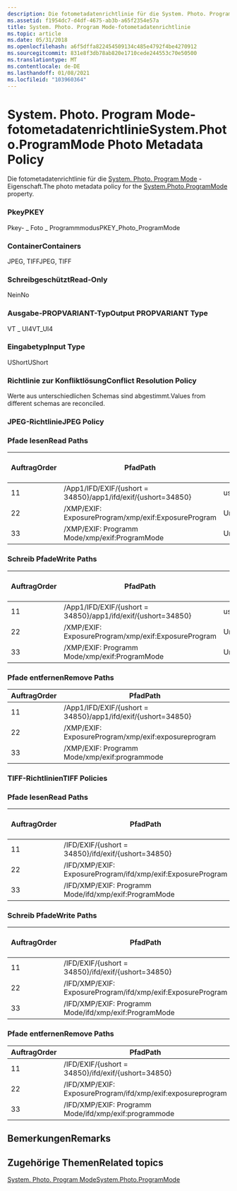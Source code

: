 ```yaml
---
description: Die fotometadatenrichtlinie für die System. Photo. Program Mode-Eigenschaft.
ms.assetid: f1954dc7-d4df-4675-ab3b-a65f2354e57a
title: System. Photo. Program Mode-fotometadatenrichtlinie
ms.topic: article
ms.date: 05/31/2018
ms.openlocfilehash: a6f5dffa822454509134c485e4792f4be4270912
ms.sourcegitcommit: 831e8f3db78ab820e1710cede244553c70e50500
ms.translationtype: MT
ms.contentlocale: de-DE
ms.lasthandoff: 01/08/2021
ms.locfileid: "103960364"
---
```

# <a name="systemphotoprogrammode-photo-metadata-policy"></a><span data-ttu-id="564af-103">System. Photo. Program Mode-fotometadatenrichtlinie</span><span class="sxs-lookup"><span data-stu-id="564af-103">System.Photo.ProgramMode Photo Metadata Policy</span></span>

<span data-ttu-id="564af-104">Die fotometadatenrichtlinie für die [System. Photo. Program Mode](../properties/props-system-photo-programmode.md) -Eigenschaft.</span><span class="sxs-lookup"><span data-stu-id="564af-104">The photo metadata policy for the [System.Photo.ProgramMode](../properties/props-system-photo-programmode.md) property.</span></span>

### <a name="pkey"></a><span data-ttu-id="564af-105">Pkey</span><span class="sxs-lookup"><span data-stu-id="564af-105">PKEY</span></span>

<span data-ttu-id="564af-106">Pkey- \_ Foto \_ Programmmodus</span><span class="sxs-lookup"><span data-stu-id="564af-106">PKEY\_Photo\_ProgramMode</span></span>

### <a name="containers"></a><span data-ttu-id="564af-107">Container</span><span class="sxs-lookup"><span data-stu-id="564af-107">Containers</span></span>

<span data-ttu-id="564af-108">JPEG, TIFF</span><span class="sxs-lookup"><span data-stu-id="564af-108">JPEG, TIFF</span></span>

### <a name="read-only"></a><span data-ttu-id="564af-109">Schreibgeschützt</span><span class="sxs-lookup"><span data-stu-id="564af-109">Read-Only</span></span>

<span data-ttu-id="564af-110">Nein</span><span class="sxs-lookup"><span data-stu-id="564af-110">No</span></span>

### <a name="output-propvariant-type"></a><span data-ttu-id="564af-111">Ausgabe-PROPVARIANT-Typ</span><span class="sxs-lookup"><span data-stu-id="564af-111">Output PROPVARIANT Type</span></span>

<span data-ttu-id="564af-112">VT \_ UI4</span><span class="sxs-lookup"><span data-stu-id="564af-112">VT\_UI4</span></span>

### <a name="input-type"></a><span data-ttu-id="564af-113">Eingabetyp</span><span class="sxs-lookup"><span data-stu-id="564af-113">Input Type</span></span>

<span data-ttu-id="564af-114">UShort</span><span class="sxs-lookup"><span data-stu-id="564af-114">UShort</span></span>

### <a name="conflict-resolution-policy"></a><span data-ttu-id="564af-115">Richtlinie zur Konfliktlösung</span><span class="sxs-lookup"><span data-stu-id="564af-115">Conflict Resolution Policy</span></span>

<span data-ttu-id="564af-116">Werte aus unterschiedlichen Schemas sind abgestimmt.</span><span class="sxs-lookup"><span data-stu-id="564af-116">Values from different schemas are reconciled.</span></span>

### <a name="jpeg-policy"></a><span data-ttu-id="564af-117">JPEG-Richtlinie</span><span class="sxs-lookup"><span data-stu-id="564af-117">JPEG Policy</span></span>

### <a name="read-paths"></a><span data-ttu-id="564af-118">Pfade lesen</span><span class="sxs-lookup"><span data-stu-id="564af-118">Read Paths</span></span>



| <span data-ttu-id="564af-119">Auftrag</span><span class="sxs-lookup"><span data-stu-id="564af-119">Order</span></span> | <span data-ttu-id="564af-120">Pfad</span><span class="sxs-lookup"><span data-stu-id="564af-120">Path</span></span>                          | <span data-ttu-id="564af-121">Datenträger Format</span><span class="sxs-lookup"><span data-stu-id="564af-121">Disk Format</span></span> |
|-------|-------------------------------|-------------|
| <span data-ttu-id="564af-122">1</span><span class="sxs-lookup"><span data-stu-id="564af-122">1</span></span>     | <span data-ttu-id="564af-123">/App1/IFD/EXIF/{ushort = 34850}</span><span class="sxs-lookup"><span data-stu-id="564af-123">/app1/ifd/exif/{ushort=34850}</span></span> | <span data-ttu-id="564af-124">ushort</span><span class="sxs-lookup"><span data-stu-id="564af-124">ushort</span></span>      |
| <span data-ttu-id="564af-125">2</span><span class="sxs-lookup"><span data-stu-id="564af-125">2</span></span>     | <span data-ttu-id="564af-126">/XMP/EXIF: ExposureProgram</span><span class="sxs-lookup"><span data-stu-id="564af-126">/xmp/exif:ExposureProgram</span></span>     | <span data-ttu-id="564af-127">Unicode</span><span class="sxs-lookup"><span data-stu-id="564af-127">unicode</span></span>     |
| <span data-ttu-id="564af-128">3</span><span class="sxs-lookup"><span data-stu-id="564af-128">3</span></span>     | <span data-ttu-id="564af-129">/XMP/EXIF: Programm Mode</span><span class="sxs-lookup"><span data-stu-id="564af-129">/xmp/exif:ProgramMode</span></span>         | <span data-ttu-id="564af-130">Unicode</span><span class="sxs-lookup"><span data-stu-id="564af-130">unicode</span></span>     |



 

### <a name="write-paths"></a><span data-ttu-id="564af-131">Schreib Pfade</span><span class="sxs-lookup"><span data-stu-id="564af-131">Write Paths</span></span>



| <span data-ttu-id="564af-132">Auftrag</span><span class="sxs-lookup"><span data-stu-id="564af-132">Order</span></span> | <span data-ttu-id="564af-133">Pfad</span><span class="sxs-lookup"><span data-stu-id="564af-133">Path</span></span>                          | <span data-ttu-id="564af-134">Datenträger Format</span><span class="sxs-lookup"><span data-stu-id="564af-134">Disk Format</span></span> |
|-------|-------------------------------|-------------|
| <span data-ttu-id="564af-135">1</span><span class="sxs-lookup"><span data-stu-id="564af-135">1</span></span>     | <span data-ttu-id="564af-136">/App1/IFD/EXIF/{ushort = 34850}</span><span class="sxs-lookup"><span data-stu-id="564af-136">/app1/ifd/exif/{ushort=34850}</span></span> | <span data-ttu-id="564af-137">ushort</span><span class="sxs-lookup"><span data-stu-id="564af-137">ushort</span></span>      |
| <span data-ttu-id="564af-138">2</span><span class="sxs-lookup"><span data-stu-id="564af-138">2</span></span>     | <span data-ttu-id="564af-139">/XMP/EXIF: ExposureProgram</span><span class="sxs-lookup"><span data-stu-id="564af-139">/xmp/exif:ExposureProgram</span></span>     | <span data-ttu-id="564af-140">Unicode</span><span class="sxs-lookup"><span data-stu-id="564af-140">unicode</span></span>     |
| <span data-ttu-id="564af-141">3</span><span class="sxs-lookup"><span data-stu-id="564af-141">3</span></span>     | <span data-ttu-id="564af-142">/XMP/EXIF: Programm Mode</span><span class="sxs-lookup"><span data-stu-id="564af-142">/xmp/exif:ProgramMode</span></span>         | <span data-ttu-id="564af-143">Unicode</span><span class="sxs-lookup"><span data-stu-id="564af-143">unicode</span></span>     |



 

### <a name="remove-paths"></a><span data-ttu-id="564af-144">Pfade entfernen</span><span class="sxs-lookup"><span data-stu-id="564af-144">Remove Paths</span></span>



| <span data-ttu-id="564af-145">Auftrag</span><span class="sxs-lookup"><span data-stu-id="564af-145">Order</span></span> | <span data-ttu-id="564af-146">Pfad</span><span class="sxs-lookup"><span data-stu-id="564af-146">Path</span></span>                          |
|-------|-------------------------------|
| <span data-ttu-id="564af-147">1</span><span class="sxs-lookup"><span data-stu-id="564af-147">1</span></span>     | <span data-ttu-id="564af-148">/App1/IFD/EXIF/{ushort = 34850}</span><span class="sxs-lookup"><span data-stu-id="564af-148">/app1/ifd/exif/{ushort=34850}</span></span> |
| <span data-ttu-id="564af-149">2</span><span class="sxs-lookup"><span data-stu-id="564af-149">2</span></span>     | <span data-ttu-id="564af-150">/XMP/EXIF: ExposureProgram</span><span class="sxs-lookup"><span data-stu-id="564af-150">/xmp/exif:exposureprogram</span></span>     |
| <span data-ttu-id="564af-151">3</span><span class="sxs-lookup"><span data-stu-id="564af-151">3</span></span>     | <span data-ttu-id="564af-152">/XMP/EXIF: Programm Mode</span><span class="sxs-lookup"><span data-stu-id="564af-152">/xmp/exif:programmode</span></span>         |



 

### <a name="tiff-policies"></a><span data-ttu-id="564af-153">TIFF-Richtlinien</span><span class="sxs-lookup"><span data-stu-id="564af-153">TIFF Policies</span></span>

### <a name="read-paths"></a><span data-ttu-id="564af-154">Pfade lesen</span><span class="sxs-lookup"><span data-stu-id="564af-154">Read Paths</span></span>



| <span data-ttu-id="564af-155">Auftrag</span><span class="sxs-lookup"><span data-stu-id="564af-155">Order</span></span> | <span data-ttu-id="564af-156">Pfad</span><span class="sxs-lookup"><span data-stu-id="564af-156">Path</span></span>                          | <span data-ttu-id="564af-157">Datenträger Format</span><span class="sxs-lookup"><span data-stu-id="564af-157">Disk Format</span></span> |
|-------|-------------------------------|-------------|
| <span data-ttu-id="564af-158">1</span><span class="sxs-lookup"><span data-stu-id="564af-158">1</span></span>     | <span data-ttu-id="564af-159">/IFD/EXIF/{ushort = 34850}</span><span class="sxs-lookup"><span data-stu-id="564af-159">/ifd/exif/{ushort=34850}</span></span>      | <span data-ttu-id="564af-160">ushort</span><span class="sxs-lookup"><span data-stu-id="564af-160">ushort</span></span>      |
| <span data-ttu-id="564af-161">2</span><span class="sxs-lookup"><span data-stu-id="564af-161">2</span></span>     | <span data-ttu-id="564af-162">/IFD/XMP/EXIF: ExposureProgram</span><span class="sxs-lookup"><span data-stu-id="564af-162">/ifd/xmp/exif:ExposureProgram</span></span> | <span data-ttu-id="564af-163">Unicode</span><span class="sxs-lookup"><span data-stu-id="564af-163">unicode</span></span>     |
| <span data-ttu-id="564af-164">3</span><span class="sxs-lookup"><span data-stu-id="564af-164">3</span></span>     | <span data-ttu-id="564af-165">/IFD/XMP/EXIF: Programm Mode</span><span class="sxs-lookup"><span data-stu-id="564af-165">/ifd/xmp/exif:ProgramMode</span></span>     | <span data-ttu-id="564af-166">Unicode</span><span class="sxs-lookup"><span data-stu-id="564af-166">unicode</span></span>     |



 

### <a name="write-paths"></a><span data-ttu-id="564af-167">Schreib Pfade</span><span class="sxs-lookup"><span data-stu-id="564af-167">Write Paths</span></span>



| <span data-ttu-id="564af-168">Auftrag</span><span class="sxs-lookup"><span data-stu-id="564af-168">Order</span></span> | <span data-ttu-id="564af-169">Pfad</span><span class="sxs-lookup"><span data-stu-id="564af-169">Path</span></span>                          | <span data-ttu-id="564af-170">Datenträger Format</span><span class="sxs-lookup"><span data-stu-id="564af-170">Disk Format</span></span> |
|-------|-------------------------------|-------------|
| <span data-ttu-id="564af-171">1</span><span class="sxs-lookup"><span data-stu-id="564af-171">1</span></span>     | <span data-ttu-id="564af-172">/IFD/EXIF/{ushort = 34850}</span><span class="sxs-lookup"><span data-stu-id="564af-172">/ifd/exif/{ushort=34850}</span></span>      | <span data-ttu-id="564af-173">ushort</span><span class="sxs-lookup"><span data-stu-id="564af-173">ushort</span></span>      |
| <span data-ttu-id="564af-174">2</span><span class="sxs-lookup"><span data-stu-id="564af-174">2</span></span>     | <span data-ttu-id="564af-175">/IFD/XMP/EXIF: ExposureProgram</span><span class="sxs-lookup"><span data-stu-id="564af-175">/ifd/xmp/exif:ExposureProgram</span></span> | <span data-ttu-id="564af-176">Unicode</span><span class="sxs-lookup"><span data-stu-id="564af-176">unicode</span></span>     |
| <span data-ttu-id="564af-177">3</span><span class="sxs-lookup"><span data-stu-id="564af-177">3</span></span>     | <span data-ttu-id="564af-178">/IFD/XMP/EXIF: Programm Mode</span><span class="sxs-lookup"><span data-stu-id="564af-178">/ifd/xmp/exif:ProgramMode</span></span>     | <span data-ttu-id="564af-179">Unicode</span><span class="sxs-lookup"><span data-stu-id="564af-179">unicode</span></span>     |



 

### <a name="remove-paths"></a><span data-ttu-id="564af-180">Pfade entfernen</span><span class="sxs-lookup"><span data-stu-id="564af-180">Remove Paths</span></span>



| <span data-ttu-id="564af-181">Auftrag</span><span class="sxs-lookup"><span data-stu-id="564af-181">Order</span></span> | <span data-ttu-id="564af-182">Pfad</span><span class="sxs-lookup"><span data-stu-id="564af-182">Path</span></span>                          |
|-------|-------------------------------|
| <span data-ttu-id="564af-183">1</span><span class="sxs-lookup"><span data-stu-id="564af-183">1</span></span>     | <span data-ttu-id="564af-184">/IFD/EXIF/{ushort = 34850}</span><span class="sxs-lookup"><span data-stu-id="564af-184">/ifd/exif/{ushort=34850}</span></span>      |
| <span data-ttu-id="564af-185">2</span><span class="sxs-lookup"><span data-stu-id="564af-185">2</span></span>     | <span data-ttu-id="564af-186">/IFD/XMP/EXIF: ExposureProgram</span><span class="sxs-lookup"><span data-stu-id="564af-186">/ifd/xmp/exif:exposureprogram</span></span> |
| <span data-ttu-id="564af-187">3</span><span class="sxs-lookup"><span data-stu-id="564af-187">3</span></span>     | <span data-ttu-id="564af-188">/IFD/XMP/EXIF: Programm Mode</span><span class="sxs-lookup"><span data-stu-id="564af-188">/ifd/xmp/exif:programmode</span></span>     |



 

## <a name="remarks"></a><span data-ttu-id="564af-189">Bemerkungen</span><span class="sxs-lookup"><span data-stu-id="564af-189">Remarks</span></span>

## <a name="related-topics"></a><span data-ttu-id="564af-190">Zugehörige Themen</span><span class="sxs-lookup"><span data-stu-id="564af-190">Related topics</span></span>

<dl> <dt>

[<span data-ttu-id="564af-191">System. Photo. Program Mode</span><span class="sxs-lookup"><span data-stu-id="564af-191">System.Photo.ProgramMode</span></span>](../properties/props-system-photo-programmode.md)
</dt> </dl>

 

 
